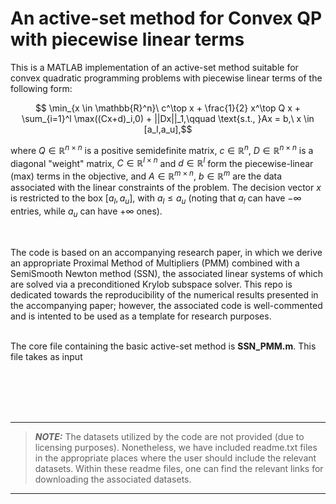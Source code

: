 # An active-set method for Convex QP with piecewise linear terms

This is a MATLAB implementation of an active-set method suitable for convex quadratic programming problems with piecewise linear terms of the following form:

$$ \min_{x \in \mathbb{R}^n}\  c^\top x + \frac{1}{2} x^\top Q x + \sum_{i=1}^l \max((Cx+d)_i,0) + ||Dx||_1,\qquad \text{s.t., }Ax = b,\ x \in [a_l,a_u],$$

where $Q \in \mathbb{R}^{n\times n}$ is a positive semidefinite matrix, $c \in \mathbb{R}^n$, $D \in \mathbb{R}^{n\times n}$ is a diagonal "weight" matrix,
$C \in \mathbb{R}^{l\times n}$ and $d \in \mathbb{R}^l$ form the piecewise-linear (max) terms in the objective, and $A \in \mathbb{R}^{m\times n}$, $b \in \mathbb{R}^m$
are the data associated with the linear constraints of the problem. The decision vector $x$ is restricted to the box $[a_l,a_u]$, with $a_l\leq a_u$ (noting that 
$a_l$ can have $-\infty$ entries, while $a_u$ can have $+\infty$ ones). 

<br/>

The code is based on an accompanying research paper, in which we derive an appropriate Proximal Method of Multipliers (PMM) combined with
a SemiSmooth Newton method (SSN), the associated linear systems of which are solved via a preconditioned Krylob subspace solver. This repo is 
dedicated towards the reproducibility of the numerical results presented in the accompanying paper; however, the associated code is well-commented 
and is intented to be used as a template for research purposes.


<br/>
The core file containing the basic active-set method is <strong>SSN_PMM.m</strong>. This file takes as input 




<br/><br/><br/><br/>

---
> **_NOTE:_** The datasets utilized by the code are not provided (due to licensing purposes). Nonetheless, we have included readme.txt files in
the appropriate places where the user should include the relevant datasets. Within these readme files, one can find the relevant links for
downloading the associated datasets. 
---



